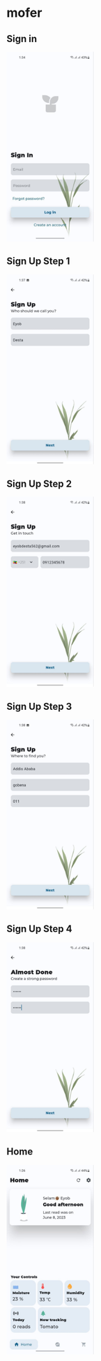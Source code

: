 # mofer


## Sign in
<img src="https://raw.githubusercontent.com/TheMoonK1d/mofer-mobile-frontend/master/img/1.jpg" width="200" />

## Sign Up Step 1
<img src="https://raw.githubusercontent.com/TheMoonK1d/mofer-mobile-frontend/master/img/2.jpg" width="200" />

## Sign Up Step 2
<img src="https://raw.githubusercontent.com/TheMoonK1d/mofer-mobile-frontend/master/img/3.jpg" width="200" />

## Sign Up Step 3
<img src="https://raw.githubusercontent.com/TheMoonK1d/mofer-mobile-frontend/master/img/4.jpg" width="200" />

## Sign Up Step 4
<img src="https://raw.githubusercontent.com/TheMoonK1d/mofer-mobile-frontend/master/img/5.jpg" width="200" />

## Home
<img src="https://raw.githubusercontent.com/TheMoonK1d/mofer-mobile-frontend/master/img/6.jpg" width="200" />

